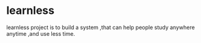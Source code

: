 # learnless
learnless project is to build a system ,that can help people study anywhere anytime ,and use less time.
